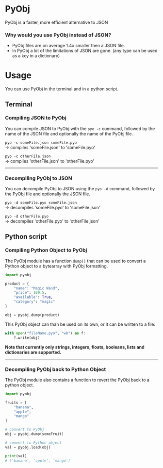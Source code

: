 # PyObj
 PyObj is a faster, more efficient alternative to JSON

### Why would you use PyObj instead of JSON?
 - PyObj files are on average 1.4x smaller then a JSON file.
 - In PyObj a lot of the limitations of JSON are gone. (any type can be used as a key in a dictionary)

# Usage
You can use PyObj in the terminal and in a python script.

## Terminal
### Compiling JSON to PyObj
You can compile JSON to PyObj with the `pyo -c` command, followed by the name of the JSON file and optionally the name of the PyObj file.

`pyo -c someFile.json someFile.pyo`  
  -> compiles 'someFile.json' to 'someFile.pyo'  

`pyo -c otherFile.json`  
  -> compiles 'otherFile.json' to 'otherFile.pyo'
***
### Decompiling PyObj to JSON
You can decompile PyObj to JSON using the `pyo -d` command, followed by the PyObj file and optionally the JSON file.  

`pyo -d someFile.pyo someFile.json`  
  -> decompiles 'someFile.pyo' to 'someFile.json'

`pyo -d otherFile.pyo`  
  -> decompiles 'otherFile.pyo' to 'otherFile.json'

## Python script
### Compiling Python Object to PyObj
The PyObj module has a function `dump()` that can be used to convert a Python object to a bytearray with PyObj formatting.

```python
import pyobj

product = {
    "name": "Magic Wand",
    "price": 109.5,
    "available": True,
    "category": "magic"
}

obj = pyobj.dump(product)
```

This PyObj object can than be used on its own, or it can be written to a file:
```python
with open("fileName.pyo", "wb") as f:
    f.write(obj)
```

**Note that currently only strings, integers, floats, booleans, lists and dictionaries are supported.**
***

### Decompiling PyObj back to Python Object
The PyObj module also contains a function to revert the PyObj back to a python object.

```python
import pyobj

fruits = [
    "banana",
    "apple",
    "mango"
]

# convert to PyObj
obj = pyobj.dump(someFruit)

# convert to Python object
val = pyobj.load(obj)

print(val) 
# ['banana', 'apple', 'mango']
```